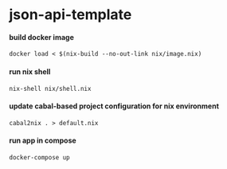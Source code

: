 # json-api-template

#### build docker image

```
docker load < $(nix-build --no-out-link nix/image.nix)
```

#### run nix shell

```
nix-shell nix/shell.nix
```

#### update cabal-based project configuration for nix environment

```
cabal2nix . > default.nix
```

#### run app in compose

```
docker-compose up
```
